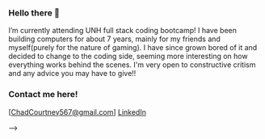 ### Hello there 👋

I’m currently attending UNH full stack coding bootcamp! I have been building computers for about 7 years, mainly for my friends and myself(purely for the nature of gaming). I have since grown bored of it and decided to change to the coding side, seeming more interesting on how everything works behind the scenes. I'm very open to constructive critism and any advice you may have to give!!

### Contact me here!
[ChadCourtney567@gmail.com]
[LinkedIn](https://www.linkedin.com/in/chad-courtney-7951721ba/)


-->
